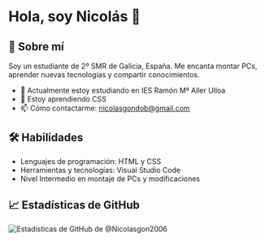 # Hola, soy Nicolás 👋

## 🚀 Sobre mí
Soy un estudiante de 2º SMR de Galicia, España. Me encanta montar PCs, aprender nuevas tecnologías y compartir conocimientos.

- 🔭 Actualmente estoy estudiando en IES Ramón Mª Aller Ulloa
- 🌱 Estoy aprendiendo CSS
- 📫 Cómo contactarme: nicolasgondob@gmail.com

## 🛠️ Habilidades
- Lenguajes de programación: HTML y CSS
- Herramientas y tecnologías: Visual Studio Code
- Nivel Intermedio en montaje de PCs y modificaciones

## 📈 Estadísticas de GitHub
![Estadísticas de GitHub de @Nicolasgon2006](https://github-readme-stats.vercel.app/api?username=Nicolasgon2006&show_icons=true&theme=tokyonight)

